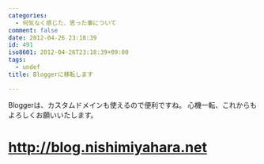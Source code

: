 ```yaml
---
categories:
  - 何気なく感じた、思った事について
comment: false
date: 2012-04-26 23:18:39
id: 491
iso8601: 2012-04-26T23:18:39+09:00
tags:
  - undef
title: Bloggerに移転します

---
```


<p>Bloggerは、カスタムドメインも使えるので便利ですね。
心機一転、これからもよろしくお願いいたします。</p>

<h1><a href="https://www.nqou.net/">http://blog.nishimiyahara.net</a></h1>
    	